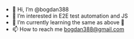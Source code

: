 - 👋 Hi, I’m @bogdan388
- 👀 I’m interested in E2E test automation and JS
- 🌱 I’m currently learning the same as above 👀
- 📫 How to reach me bogdan388@gmail.com

<!---
bogdan388/bogdan388 is a ✨ special ✨ repository because its `README.md` (this file) appears on your GitHub profile.
You can click the Preview link to take a look at your changes.
--->
